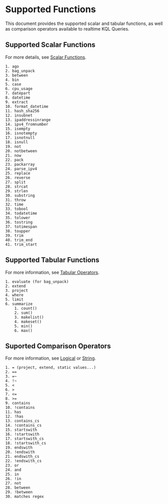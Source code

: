 # Supported Functions

This document provides the supported scalar and tabular functions, as well as comparison operators available to realtime KQL Queries.

## Supported Scalar Functions

For more details, see [Scalar Functions](https://kusto.azurewebsites.net/docs/query/scalarfunctions.html).

```text
1. ago
2. bag_unpack
3. between
4. bin
5. case
6. cpu_usage
7. datepart
8. datetime
9. extract
10. format_datetime
11. hash_sha256
12. insubnet
13. ipaddressinrange
14. ipv4_fromnumber
15. isempty
16. isnotempty
17. isnotnull
18. isnull
19. not
20. notbetween
21. now
22. pack
23. packarray
24. parse_ipv4
25. replace
26. reverse
27. split
28. strcat
29. strlen
30. substring
31. throw
32. time
33. tobool
34. todatetime
35. tolower
36. tostring
37. totimespan
38. toupper
39. trim
40. trim_end
41. trim_start
```

## Supported Tabular Functions

For more information, see [Tabular Operators](https://kusto.azurewebsites.net/docs/query/queries.html).

```text
1. evaluate (for bag_unpack)
2. extend
3. project
4. where
5. limit
6. summarize
    1. count()
    2. sum()
    3. makelist()
    4. makeset()
    5. min()
    6. max()
```

## Suported Comparison Operators

For more information, see [Logical](https://kusto.azurewebsites.net/docs/query/logicaloperators.html) or [String](https://kusto.azurewebsites.net/docs/query/datatypes-string-operators.html).

``` text
1. = (project, extend, static values...)
2. ==
3. =~
4. !~
5. <
6. >
7. <=
8. >=
9. contains
10. !contains
11. has
12. !has
13. contains_cs
14. !contains_cs
15. startswith
16. !startswith
17. startswith_cs
18. !startswith_cs
19. endswith
20. !endswith
21. endswith_cs
22. !endswith_cs
23. or
24. and
25. in
26. !in
27. not
28. between
29. !between
30. matches regex
```
